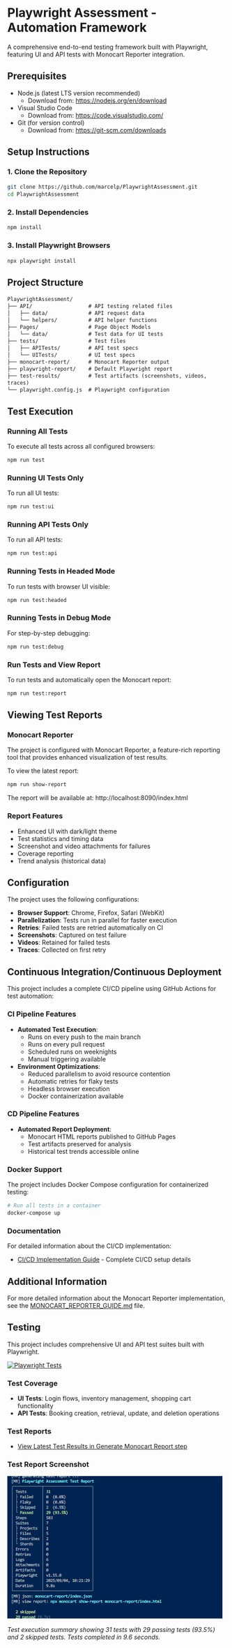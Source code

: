 # Playwright Assessment - Automation Framework

A comprehensive end-to-end testing framework built with Playwright, featuring UI and API tests with Monocart Reporter integration.

## Prerequisites

* Node.js (latest LTS version recommended)
  * Download from: https://nodejs.org/en/download
* Visual Studio Code
  * Download from: https://code.visualstudio.com/
* Git (for version control)
  * Download from: https://git-scm.com/downloads

## Setup Instructions

### 1. Clone the Repository

```bash
git clone https://github.com/marcelp/PlaywrightAssessment.git
cd PlaywrightAssessment
```

### 2. Install Dependencies

```bash
npm install
```

### 3. Install Playwright Browsers

```bash
npx playwright install
```

## Project Structure

```
PlaywrightAssessment/
├── API/                  # API testing related files
│   ├── data/             # API request data
│   └── helpers/          # API helper functions
├── Pages/                # Page Object Models
│   └── data/             # Test data for UI tests
├── tests/                # Test files
│   ├── APITests/         # API test specs
│   └── UITests/          # UI test specs
├── monocart-report/      # Monocart Reporter output
├── playwright-report/    # Default Playwright report
├── test-results/         # Test artifacts (screenshots, videos, traces)
└── playwright.config.js  # Playwright configuration
```

## Test Execution

### Running All Tests

To execute all tests across all configured browsers:

```bash
npm run test
```

### Running UI Tests Only

To run all UI tests:

```bash
npm run test:ui
```

### Running API Tests Only

To run all API tests:

```bash
npm run test:api
```

### Running Tests in Headed Mode

To run tests with browser UI visible:

```bash
npm run test:headed
```

### Running Tests in Debug Mode

For step-by-step debugging:

```bash
npm run test:debug
```

### Run Tests and View Report

To run tests and automatically open the Monocart report:

```bash
npm run test:report
```

## Viewing Test Reports

### Monocart Reporter

The project is configured with Monocart Reporter, a feature-rich reporting tool that provides enhanced visualization of test results.

To view the latest report:

```bash
npm run show-report
```

The report will be available at: http://localhost:8090/index.html

### Report Features

* Enhanced UI with dark/light theme
* Test statistics and timing data
* Screenshot and video attachments for failures
* Coverage reporting
* Trend analysis (historical data)

## Configuration

The project uses the following configurations:

* **Browser Support**: Chrome, Firefox, Safari (WebKit)
* **Parallelization**: Tests run in parallel for faster execution
* **Retries**: Failed tests are retried automatically on CI
* **Screenshots**: Captured on test failure
* **Videos**: Retained for failed tests
* **Traces**: Collected on first retry

## Continuous Integration/Continuous Deployment

This project includes a complete CI/CD pipeline using GitHub Actions for test automation:

### CI Pipeline Features

* **Automated Test Execution**:
  * Runs on every push to the main branch
  * Runs on every pull request
  * Scheduled runs on weeknights
  * Manual triggering available
* **Environment Optimizations**:
  * Reduced parallelism to avoid resource contention
  * Automatic retries for flaky tests
  * Headless browser execution
  * Docker containerization available

### CD Pipeline Features

* **Automated Report Deployment**:
  * Monocart HTML reports published to GitHub Pages
  * Test artifacts preserved for analysis
  * Historical test trends accessible online

### Docker Support

The project includes Docker Compose configuration for containerized testing:

```bash
# Run all tests in a container
docker-compose up
```

### Documentation

For detailed information about the CI/CD implementation:
* [CI/CD Implementation Guide](./CI_CD_GUIDE.md) - Complete CI/CD setup details

## Additional Information

For more detailed information about the Monocart Reporter implementation, see the [MONOCART_REPORTER_GUIDE.md](./MONOCART_REPORTER_GUIDE.md) file.

## Testing

This project includes comprehensive UI and API test suites built with Playwright.

[![Playwright Tests](https://github.com/marcelp/PlaywrightAssessment/actions/workflows/playwright.yml/badge.svg)](https://github.com/marcelp/PlaywrightAssessment/actions/workflows/playwright.yml)

### Test Coverage

- **UI Tests**: Login flows, inventory management, shopping cart functionality
- **API Tests**: Booking creation, retrieval, update, and deletion operations

### Test Reports

- [View Latest Test Results in Generate Monocart Report step](https://github.com/marcelp/PlaywrightAssessment/actions)

### Test Report Screenshot

![Monocart Test Report Dashboard](./docs/images/test-report-screenshot.png)

*Test execution summary showing 31 tests with 29 passing tests (93.5%) and 2 skipped tests. Tests completed in 9.6 seconds.*

